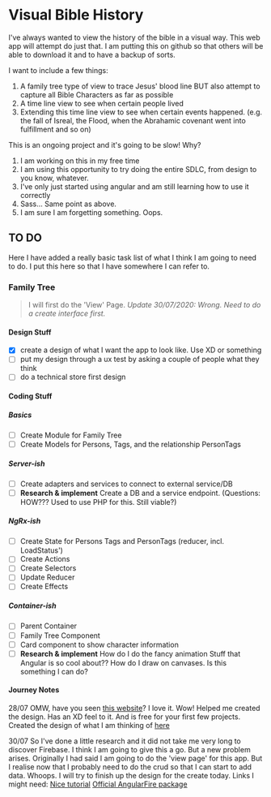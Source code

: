 # Visual Bible History

I've always wanted to view the history of the bible in a visual way. This web app will attempt do just that. I am putting this on github so that others will be able to download it and to have a backup of sorts.

I want to include a few things:
1. A family tree type of view to trace Jesus' blood line BUT also attempt to capture all Bible Characters as far as possible
2. A time line view to see when certain people lived
3. Extending this time line view to see when certain events happened. (e.g. the fall of Isreal, the Flood, when the Abrahamic covenant went into fulfillment and so on)

This is an ongoing project and it's going to be slow! Why?
1. I am working on this in my free time
2. I am using this opportunity to try doing the entire SDLC, from design to you know, whatever.
3. I've only just started using angular and am still learning how to use it correctly
4. Sass... Same point as above.
5. I am sure I am forgetting something. Oops.

## TO DO

Here I have added a really basic task list of what I think I am going to need to do. I put this here so that I have somewhere I can refer to.

### Family Tree
> I will first do the 'View' Page. *Update 30/07/2020: Wrong. Need to do a create interface first.*
#### Design Stuff

- [x] create a design of what I want the app to look like. Use XD or something 
- [ ] put my design through a ux test by asking a couple of people what they think
- [ ] do a technical store first design

#### Coding Stuff


##### Basics
- [ ] Create Module for Family Tree
- [ ] Create Models for Persons, Tags, and the relationship PersonTags
##### Server-ish
- [ ] Create adapters and services to connect to external service/DB
- [ ] **Research & implement** Create a DB and a service endpoint. (Questions: HOW??? Used to use PHP for this. Still viable?) 
##### NgRx-ish
- [ ] Create State for Persons Tags and PersonTags (reducer, incl. LoadStatus')
- [ ] Create Actions
- [ ] Create Selectors
- [ ] Update Reducer
- [ ] Create Effects
##### Container-ish
- [ ] Parent Container
- [ ] Family Tree Component
- [ ] Card component to show character information
- [ ] **Research & implement** How do I do the fancy animation Stuff that Angular is so cool about?? How do I draw on canvases. Is this something I can do?

#### Journey Notes
28/07 OMW, have you seen [this website](https://www.figma.com/)? I love it. Wow! Helped me created the design. Has an XD feel to it. And is free for your first few projects. 
Created the design of what I am thinking of [here](https://www.figma.com/file/IiqK5ku18xePBP1QoIQM2C/Bible-His-Story?node-id=0%3A1)

30/07 So I've done a little research and it did not take me very long to discover Firebase. I think I am going to give this a go. But a new problem arises. Originally I had said I am going to do the 'view page' for this app. But I realise now that I probably need to do the crud so that I can start to add data. Whoops. I will try to finish up the design for the create today. Links I might need:
[Nice tutorial](https://www.techiediaries.com/angular-firebase/angular-9-8-firestore-database-crud-tutorial/)
[Official AngularFire package](https://firebaseopensource.com/projects/angular/angularfire2/)
